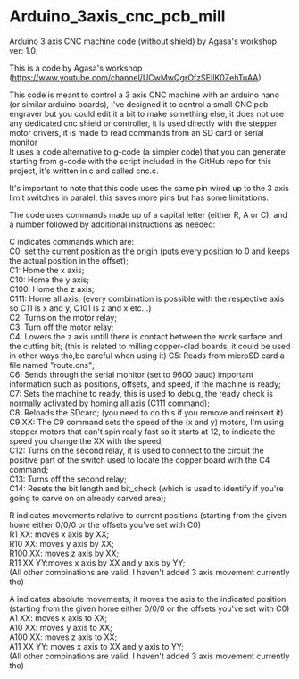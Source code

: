 # Arduino_3axis_cnc_pcb_mill
Arduino 3 axis CNC machine code (without shield) by Agasa's workshop ver: 1.0;  

This is a code by Agasa's workshop (https://www.youtube.com/channel/UCwMwQgrOfzSEIlK0ZehTuAA)  

This code is meant to control a 3 axis CNC machine with an arduino nano (or similar arduino boards), I've designed it to control a small CNC pcb engraver but you could edit it a bit to make something else, it does not use any dedicated cnc shield or controller, it is used directly with the stepper motor drivers, it is made to read commands from an SD card or serial monitor   
It uses a code alternative to g-code (a simpler code) that you can generate starting from g-code with the script included in the GitHub repo for this project, it's written in c and called cnc.c.   

It's important to note that this code uses the same pin wired up to the 3 axis limit switches in paralel, this saves more pins but has some limitations.  

The code uses commands made up of a capital letter (either R, A or C), and a number followed by additional instructions as needed:  

C indicates commands which are:  
C0: set the current position as the origin (puts every position to 0 and keeps the actual position in the offset);  
C1: Home the x axis;  
C10: Home the y axis;  
C100: Home the z axis;  
C111: Home all axis; (every combination is possible with the respective axis so C11 is x and y, C101 is z and x etc...)  
C2: Turns on the motor relay;  
C3: Turn off the motor relay;  
C4: Lowers the z axis untill there is contact between the work surface and the cutting bit; (this is related to milling copper-clad boards, it could be used in other ways tho,be careful when using it)
C5: Reads from microSD card a file named "route.cns";  
C6: Sends through the serial monitor (set to 9600 baud) important information such as positions, offsets, and speed, if the machine is ready;   
C7: Sets the machine to ready, this is used to debug, the ready check is normally activated by homing all axis (C111 command);  
C8: Reloads the SDcard; (you need to do this if you remove and reinsert it)  
C9 XX: The C9 command sets the speed of the (x and y) motors, I'm using stepper motors that can't spin really fast so it starts at 12, to indicate the speed you change the XX with the speed;  
C12: Turns on the second relay, it is used to connect to the circuit the positive part of the switch used to locate the copper board with the C4 command;  
C13: Turns off the second relay;  
C14: Resets the bit length and bit_check (which is used to identify if you're going to carve on an already carved area);  

R indicates movements relative to current positions (starting from the given home either 0/0/0 or the offsets you've set with C0)  
R1 XX: moves x axis by XX;  
R10 XX: moves y axis by XX;  
R100 XX: moves z axis by XX;  
R11 XX YY:moves x axis by XX and y axis by YY;  
(All other combinations are valid, I haven't added 3 axis movement currently tho)  

A indicates absolute movements, it moves the axis to the indicated position (starting from the given home either 0/0/0 or the offsets you've set with C0)  
A1 XX: moves x axis to XX;  
A10 XX: moves y axis to XX;  
A100 XX: moves z axis to XX;  
A11 XX YY: moves x axis to XX and y axis to YY;  
(All other combinations are valid, I haven't added 3 axis movement currently tho)  
